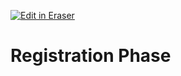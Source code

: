 <p><a target="_blank" href="https://app.eraser.io/workspace/Y02McXReKT9ixBjWymrJ" id="edit-in-eraser-github-link"><img alt="Edit in Eraser" src="https://firebasestorage.googleapis.com/v0/b/second-petal-295822.appspot.com/o/images%2Fgithub%2FOpen%20in%20Eraser.svg?alt=media&amp;token=968381c8-a7e7-472a-8ed6-4a6626da5501"></a></p>

# Registration Phase



<!--- Eraser file: https://app.eraser.io/workspace/Y02McXReKT9ixBjWymrJ --->